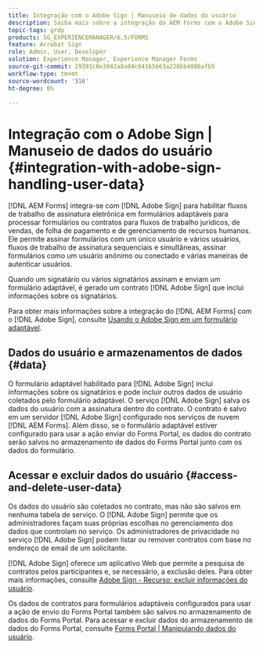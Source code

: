 ```yaml
---
title: Integração com o Adobe Sign | Manuseio de dados do usuário
description: Saiba mais sobre a integração do AEM Forms com o Adobe Sign para obter assinaturas eletrônicas em formulários adaptáveis. Ele oferece suporte a várias opções de assinatura para vários workflows.
topic-tags: grdp
products: SG_EXPERIENCEMANAGER/6.5/FORMS
feature: Acrobat Sign
role: Admin, User, Developer
solution: Experience Manager, Experience Manager Forms
source-git-commit: 29391c8e3042a8a04c64165663a228bb4886afb5
workflow-type: tm+mt
source-wordcount: '316'
ht-degree: 0%

---
```


# Integração com o Adobe Sign | Manuseio de dados do usuário {#integration-with-adobe-sign-handling-user-data}

[!DNL AEM Forms] integra-se com [!DNL  Adobe Sign] para habilitar fluxos de trabalho de assinatura eletrônica em formulários adaptáveis para processar formulários ou contratos para fluxos de trabalho jurídicos, de vendas, de folha de pagamento e de gerenciamento de recursos humanos. Ele permite assinar formulários com um único usuário e vários usuários, fluxos de trabalho de assinatura sequenciais e simultâneas, assinar formulários como um usuário anônimo ou conectado e várias maneiras de autenticar usuários.

Quando um signatário ou vários signatários assinam e enviam um formulário adaptável, é gerado um contrato [!DNL Adobe Sign] que inclui informações sobre os signatários.

Para obter mais informações sobre a integração do [!DNL AEM Forms] com o [!DNL Adobe Sign], consulte [Usando o Adobe Sign em um formulário adaptável](/help/forms/using/working-with-adobe-sign.md).

## Dados do usuário e armazenamentos de dados {#data}

O formulário adaptável habilitado para [!DNL Adobe Sign] inclui informações sobre os signatários e pode incluir outros dados de usuário coletados pelo formulário adaptável. O serviço [!DNL Adobe Sign] salva os dados do usuário com a assinatura dentro do contrato. O contrato é salvo em um servidor [!DNL Adobe Sign] configurado nos serviços de nuvem [!DNL AEM Forms]. Além disso, se o formulário adaptável estiver configurado para usar a ação enviar do Forms Portal, os dados do contrato serão salvos no armazenamento de dados do Forms Portal junto com os dados do formulário.

## Acessar e excluir dados do usuário {#access-and-delete-user-data}

Os dados do usuário são coletados no contrato, mas não são salvos em nenhuma tabela de serviço. O [!DNL Adobe Sign] permite que os administradores façam suas próprias escolhas no gerenciamento dos dados que controlam no serviço. Os administradores de privacidade no serviço [!DNL Adobe Sign] podem listar ou remover contratos com base no endereço de email de um solicitante.

[!DNL Adobe Sign] oferece um aplicativo Web que permite a pesquisa de contratos pelos participantes e, se necessário, a exclusão deles. Para obter mais informações, consulte [Adobe Sign - Recurso: excluir informações do usuário](https://helpx.adobe.com/sign/help/adobesign_gdpr_user_deletion.html).

Os dados de contratos para formulários adaptáveis configurados para usar a ação de envio do Forms Portal também são salvos no armazenamento de dados do Forms Portal. Para acessar e excluir dados do armazenamento de dados do Forms Portal, consulte [Forms Portal | Manipulando dados do usuário](/help/forms/using/forms-portal-handling-user-data.md).
